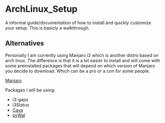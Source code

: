 # ArchLinux_Setup
A informal guide/documentation of how to install and quickly customize your setup.
This is basicly a walkthrough.

## Alternatives
Personally I am currently using Manjaro i3 which is another distro based on arch linux. The difference is that it is a lot easier to install and will come with some preinstalled packages that will depend on which version of Manjaro you decide to download. Which can be a pro or a con for some people.

[Manjaro](https://manjaro.org/)

Packages I will be using:
- i3-gaps
- i3Status
- [Cava](https://github.com/karlstav/cava)
- [pyWal](https://github.com/dylanaraps/pywal)
